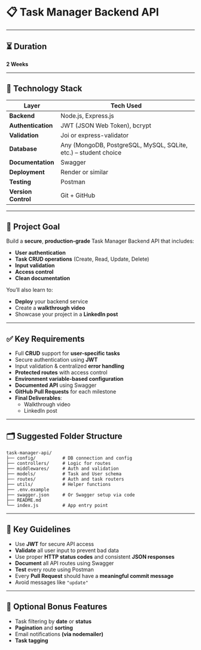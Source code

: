 # 📋 **Task Manager Backend API**

---

## ⏳ **Duration**
**2 Weeks**

---

## 🧰 **Technology Stack**

| **Layer**            | **Tech Used**                                  |
|----------------------|------------------------------------------------|
| **Backend**          | Node.js, Express.js                            |
| **Authentication**   | JWT (JSON Web Token), bcrypt                   |
| **Validation**       | Joi or express-validator                       |
| **Database**         | Any (MongoDB, PostgreSQL, MySQL, SQLite, etc.) – student choice |
| **Documentation**    | Swagger                                        |
| **Deployment**       | Render or similar                              |
| **Testing**          | Postman                                        |
| **Version Control**  | Git + GitHub                                   |

---

## 🎯 **Project Goal**

Build a **secure**, **production-grade** Task Manager Backend API that includes:

- **User authentication**
- **Task CRUD operations** (Create, Read, Update, Delete)
- **Input validation**
- **Access control**
- **Clean documentation**

You’ll also learn to:

- **Deploy** your backend service  
- Create a **walkthrough video**  
- Showcase your project in a **LinkedIn post**

---

## ✅ **Key Requirements**

- Full **CRUD** support for **user-specific tasks**
- Secure authentication using **JWT**
- Input validation & centralized **error handling**
- **Protected routes** with access control
- **Environment variable-based configuration**
- **Documented API** using Swagger
- **GitHub Pull Requests** for each milestone
- **Final Deliverables**:
  - Walkthrough video
  - LinkedIn post

---

## 🗂️ **Suggested Folder Structure**

```
task-manager-api/
├── config/          # DB connection and config
├── controllers/     # Logic for routes
├── middlewares/     # Auth and validation
├── models/          # Task and User schema
├── routes/          # Auth and task routers
├── utils/           # Helper functions
├── .env.example
├── swagger.json     # Or Swagger setup via code
├── README.md
└── index.js         # App entry point

```

---

## 📌 **Key Guidelines**

- Use **JWT** for secure API access  
- **Validate** all user input to prevent bad data  
- Use proper **HTTP status codes** and consistent **JSON responses**  
- **Document** all API routes using Swagger  
- **Test** every route using Postman  
- Every **Pull Request** should have a **meaningful commit message**  
- Avoid messages like `"update"`

---

## 🌟 **Optional Bonus Features**

- Task filtering by **date** or **status**
- **Pagination** and **sorting**
- Email notifications **(via nodemailer)**
- **Task tagging**